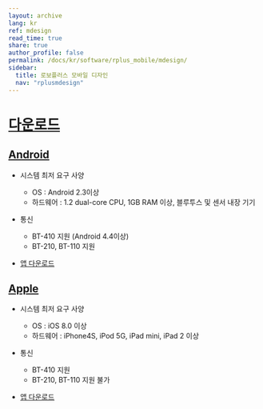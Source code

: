 ```yaml
---
layout: archive
lang: kr
ref: mdesign
read_time: true
share: true
author_profile: false
permalink: /docs/kr/software/rplus_mobile/mdesign/
sidebar:
  title: 로보플러스 모바일 디자인
  nav: "rplusmdesign"
---
```


# [다운로드](#다운로드)

## [Android](#android)

- 시스템 최저 요구 사양
  - OS : Android 2.3이상
  - 하드웨어 : 1.2 dual-core CPU, 1GB RAM 이상, 블루투스 및 센서 내장 기기
 
- 통신
  - BT-410 지원 (Android 4.4이상)
  - BT-210, BT-110 지원

- [앱 다운로드](https://play.google.com/store/apps/details?id=com.robotis.mdesign)

## [Apple](#apple)

- 시스템 최저 요구 사양
  - OS : iOS 8.0 이상
  - 하드웨어 : iPhone4S, iPod 5G, iPad mini, iPad 2 이상
 
- 통신
  - BT-410 지원
  - BT-210, BT-110 지원 불가

- [앱 다운로드](https://itunes.apple.com/kr/app/r%2b-m.design/id975779539?mt=8)
